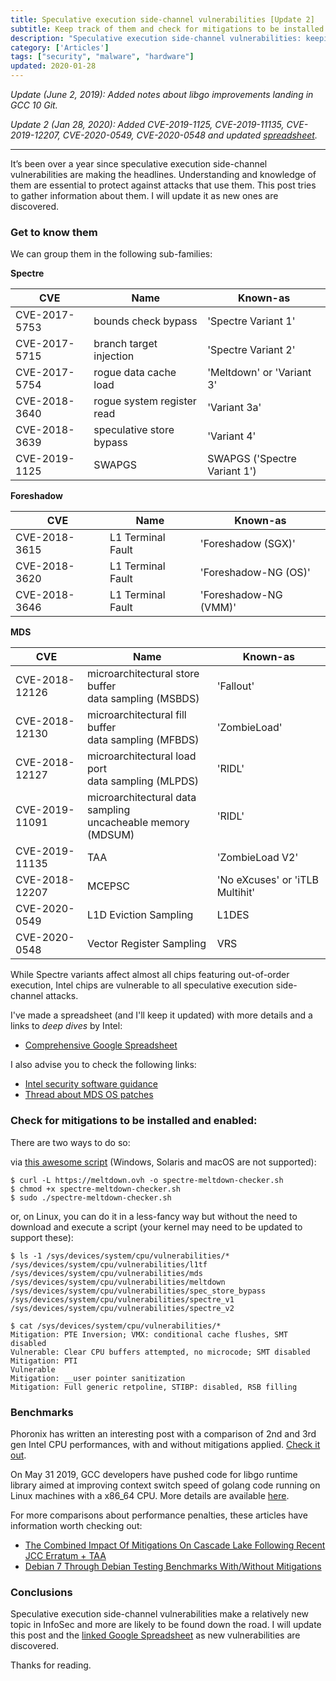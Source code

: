 ```yaml
---
title: Speculative execution side-channel vulnerabilities [Update 2]
subtitle: Keep track of them and check for mitigations to be installed and enabled
description: "Speculative execution side-channel vulnerabilities: keeping track of them and checking for mitigations to be installed and enabled"
category: ['Articles']
tags: ["security", "malware", "hardware"]
updated: 2020-01-28
---
```


*Update (June 2, 2019): Added notes about libgo improvements landing in GCC 10 Git.*

*Update 2 (Jan 28, 2020): Added CVE-2019-1125, CVE-2019-11135, CVE-2019-12207, CVE-2020-0549, CVE-2020-0548 and updated [spreadsheet](https://z.fpira.com/cpuvulns).*

---

It’s been over a year since speculative execution side-channel vulnerabilities are making the headlines.
Understanding and knowledge of them are essential to protect against attacks that use them.
This post tries to gather information about them. I will update it as new ones are discovered.

### Get to know them

 We can group them in the following sub-families:

**Spectre**

| CVE | Name | Known-as |
|---|---|---|
| CVE-2017-5753 | bounds check bypass | 'Spectre Variant 1'
| CVE-2017-5715 | branch target injection | 'Spectre Variant 2'
| CVE-2017-5754 | rogue data cache load | 'Meltdown' or 'Variant 3'
| CVE-2018-3640 | rogue system register read | 'Variant 3a'
| CVE-2018-3639 | speculative store bypass | 'Variant 4'
| CVE-2019-1125 | SWAPGS | SWAPGS ('Spectre Variant 1')

**Foreshadow**

| CVE | Name | Known-as |
|---|---|---|
| CVE-2018-3615 | L1 Terminal Fault | 'Foreshadow (SGX)'
| CVE-2018-3620 | L1 Terminal Fault | 'Foreshadow-NG (OS)'
| CVE-2018-3646 | L1 Terminal Fault | 'Foreshadow-NG (VMM)'

**MDS**

| CVE | Name | Known-as |
|---|---|---|
| CVE-2018-12126 | microarchitectural store buffer<br>data sampling (MSBDS) | 'Fallout'
| CVE-2018-12130 | microarchitectural fill buffer<br>data sampling (MFBDS) | 'ZombieLoad'
| CVE-2018-12127 | microarchitectural load port<br>data sampling (MLPDS) | 'RIDL'
| CVE-2019-11091 | microarchitectural data sampling<br>uncacheable memory (MDSUM) | 'RIDL'
| CVE-2019-11135 | TAA | 'ZombieLoad V2'
| CVE-2018-12207 | MCEPSC | 'No eXcuses' or 'iTLB Multihit'
| CVE-2020-0549 | L1D Eviction Sampling | L1DES
| CVE-2020-0548 | Vector Register Sampling | VRS

While Spectre variants affect almost all chips featuring out-of-order execution, Intel chips are vulnerable to all speculative execution side-channel attacks.

I've made a spreadsheet (and I'll keep it updated) with more details and a links to *deep dives* by Intel:

- [Comprehensive Google Spreadsheet](https://z.fpira.com/cpuvulns)

I also advise you to check the following links:

- [Intel security software guidance](https://software.intel.com/security-software-guidance/)
- [Thread about MDS OS patches](https://twitter.com/pirafrank/status/1128400923632574467)

### Check for mitigations to be installed and enabled:

There are two ways to do so:

via [this awesome script](https://github.com/speed47/spectre-meltdown-checker) (Windows, Solaris and macOS are not supported):

```
$ curl -L https://meltdown.ovh -o spectre-meltdown-checker.sh
$ chmod +x spectre-meltdown-checker.sh
$ sudo ./spectre-meltdown-checker.sh
```

or, on Linux, you can do it in a less-fancy way but without the need to download and execute a script (your kernel may need to be updated to support these):

```
$ ls -1 /sys/devices/system/cpu/vulnerabilities/*
/sys/devices/system/cpu/vulnerabilities/l1tf
/sys/devices/system/cpu/vulnerabilities/mds
/sys/devices/system/cpu/vulnerabilities/meltdown
/sys/devices/system/cpu/vulnerabilities/spec_store_bypass
/sys/devices/system/cpu/vulnerabilities/spectre_v1
/sys/devices/system/cpu/vulnerabilities/spectre_v2

$ cat /sys/devices/system/cpu/vulnerabilities/*
Mitigation: PTE Inversion; VMX: conditional cache flushes, SMT disabled
Vulnerable: Clear CPU buffers attempted, no microcode; SMT disabled
Mitigation: PTI
Vulnerable
Mitigation: __user pointer sanitization
Mitigation: Full generic retpoline, STIBP: disabled, RSB filling
```

### Benchmarks

Phoronix has written an interesting post with a comparison of 2nd and 3rd gen Intel CPU performances, with and without mitigations applied. [Check it out](https://www.phoronix.com/scan.php?page=article&item=sandy-fx-zombieload&num=1).

On May 31 2019, GCC developers have pushed code for libgo runtime library aimed at improving context switch speed of golang code running on Linux machines with a x86_64 CPU. More details are available [here](https://www.phoronix.com/scan.php?page=news_item&px=Golang-Cheaper-Context-Switches).

For more comparisons about performance penalties, these articles have information worth checking out:

- [The Combined Impact Of Mitigations On Cascade Lake Following Recent JCC Erratum + TAA](https://www.phoronix.com/scan.php?page=article&item=cascadelake-jcc-taa&num=1)
- [Debian 7 Through Debian Testing Benchmarks With/Without Mitigations](https://www.phoronix.com/scan.php?page=article&item=debian-7-2020&num=1)

### Conclusions

Speculative execution side-channel vulnerabilities make a relatively new topic in InfoSec and more are likely to be found down the road. I will update this post and the [linked Google Spreadsheet](https://z.fpira.com/cpuvulns) as new vulnerabilities are discovered.

Thanks for reading.
